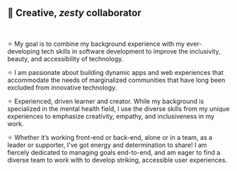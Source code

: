 <h2>🍂 <strong>Creative, <i>zesty</i> collaborator</strong></h2>
<br>
<p>
   ✧ My goal is to combine my background experience with my ever-developing tech skills in software development to improve the inclusivity, beauty, and accessibility of technology. 
 </p>
<p>
   ✧ I am passionate about building dynamic apps and web experiences that accommodate the needs of marginalized communities that have long been excluded from innovative technology.
</p>
<p>
   ✧ Experienced, driven learner and creator. While my background is specialized in the mental health field, I use the diverse skills from my unique experiences to emphasize creativity, empathy, and inclusiveness in my work. 
</p>
<p>
   ✧ Whether it’s working front-end or back-end, alone or in a team, as a leader or supporter, I've got energy and determination to share! I am fiercely dedicated to managing goals end-to-end, and am eager to find a diverse team to work with to develop striking, accessible user experiences.
</p>

<!--
**eliamue/eliamue** is a ✨ _special_ ✨ repository because its `README.md` (this file) appears on your GitHub profile.

Here are some ideas to get you started:

- 🔭 I’m currently working on ...
- 🌱 I’m currently learning ...
- 👯 I’m looking to collaborate on ...
- 🤔 I’m looking for help with ...
- 💬 Ask me about ...
- 📫 How to reach me: ...
- 😄 Pronouns: ...
- ⚡ Fun fact: ...
-->
